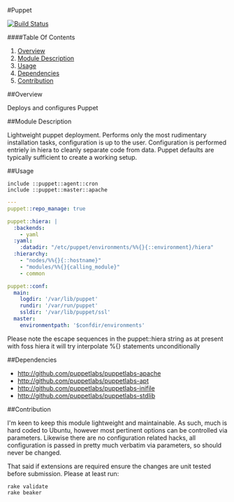 #Puppet

[![Build Status](https://travis-ci.org/spjmurray/puppet-puppet.png?branch=master)](https://travis-ci.org/spjmurray/puppet-puppet)

####Table Of Contents

1. [Overview](#overview)
2. [Module Description](#module-description)
3. [Usage](#usage)
4. [Dependencies](#dependencies)
5. [Contribution](#contribution)

##Overview

Deploys and configures Puppet

##Module Description

Lightweight puppet deployment.  Performs only the most rudimentary installation
tasks, configuration is up to the user.  Configuration is performed entriely in
hiera to cleanly separate code from data.  Puppet defaults are typically
sufficient to create a working setup.

##Usage

```puppet
include ::puppet::agent::cron
include ::puppet::master::apache
```

```yaml
---
puppet::repo_manage: true

puppet::hiera: |
  :backends:
    - yaml
  :yaml:
    :datadir: "/etc/puppet/environments/%%{}{::environment}/hiera"
  :hierarchy:
    - "nodes/%%{}{::hostname}"
    - "modules/%%{}{calling_module}"
    - common

puppet::conf:
  main:
    logdir: '/var/lib/puppet'
    rundir: '/var/run/puppet'
    ssldir: '/var/lib/puppet/ssl'
  master:
    environmentpath: '$confdir/environments'
```

Please note the escape sequences in the puppet::hiera string as at present
with foss hiera it will try interpolate %{} statements unconditionally

##Dependencies

- http://github.com/puppetlabs/puppetlabs-apache
- http://github.com/puppetlabs/puppetlabs-apt
- http://github.com/puppetlabs/puppetlabs-inifile
- http://github.com/puppetlabs/puppetlabs-stdlib

##Contribution

I'm keen to keep this module lightweight and maintainable.  As such, much is hard
coded to Ubuntu, however most pertinent options can be controlled via parameters.
Likewise there are no configuration related hacks, all configuration is passed in
pretty much verbatim via parameters, so should never be changed.

That said if extensions are required ensure the changes are unit tested before
submission.  Please at least run:

```
rake validate
rake beaker
```

